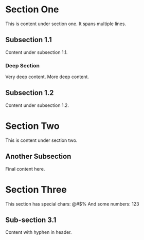 # Section One
This is content under section one.
It spans multiple lines.

## Subsection 1.1
Content under subsection 1.1.

### Deep Section
Very deep content.
More deep content.

## Subsection 1.2
Content under subsection 1.2.

# Section Two
This is content under section two.

## Another Subsection
Final content here.

# Section Three
This section has special chars: @#$%
And some numbers: 123

## Sub-section 3.1
Content with hyphen in header.
